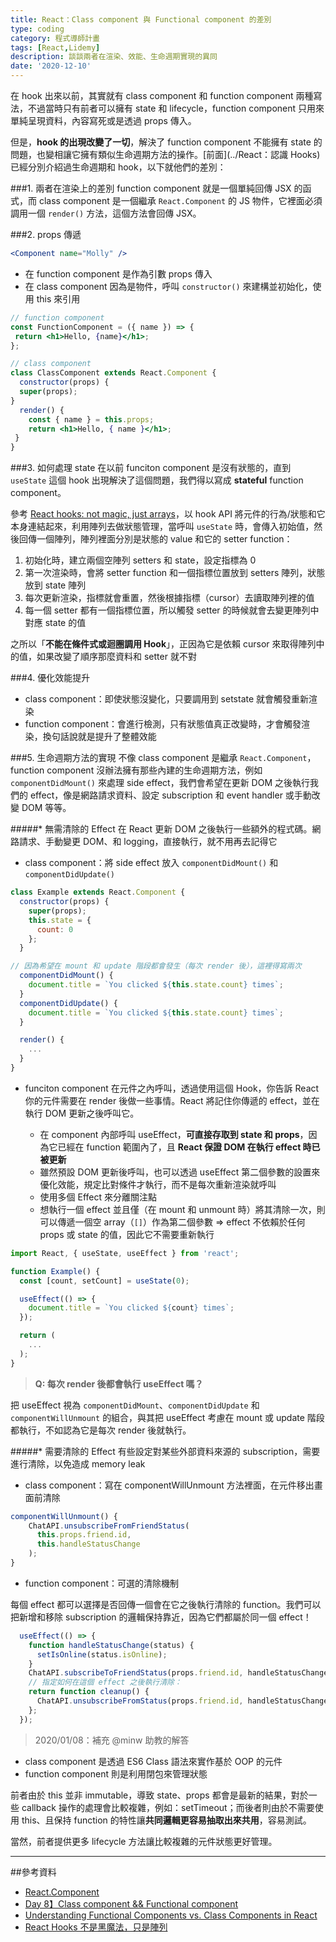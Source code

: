 ```yaml
---
title: React：Class component 與 Functional component 的差別
type: coding
category: 程式導師計畫
tags: [React,Lidemy]
description: 談談兩者在渲染、效能、生命週期實現的異同
date: '2020-12-10'
---
```

在 hook 出來以前，其實就有 class component 和 function component 兩種寫法，不過當時只有前者可以擁有 state 和 lifecycle，function component 只用來單純呈現資料，內容寫死或是透過 props 傳入。

但是，**hook 的出現改變了一切**，解決了 function component 不能擁有 state 的問題，也變相讓它擁有類似生命週期方法的操作。[前面](../React：認識 Hooks)已經分別介紹過生命週期和 hook，以下就他們的差別：


###1. 兩者在渲染上的差別
function component 就是一個單純回傳 JSX 的函式，而 class component 是一個繼承 `React.Component` 的 JS 物件，它裡面必須調用一個 `render()` 方法，這個方法會回傳 JSX。

###2. props 傳遞
```jsx
<Component name="Molly" />
```
* 在 function component 是作為引數 props 傳入
* 在 class component 因為是物件，呼叫 `constructor()` 來建構並初始化，使用 this 來引用

```jsx
// function component
const FunctionComponent = ({ name }) => {
 return <h1>Hello, {name}</h1>;
};

// class component
class ClassComponent extends React.Component {
  constructor(props) {
  super(props);
}
  render() {
    const { name } = this.props;
    return <h1>Hello, { name }</h1>;
 }
}
```

###3. 如何處理 state
在以前 funciton component 是沒有狀態的，直到 `useState` 這個 hook 出現解決了這個問題，我們得以寫成 **stateful** function component。

參考 [React hooks: not magic, just arrays](https://medium.com/@ryardley/react-hooks-not-magic-just-arrays-cd4f1857236e)，以 hook API 將元件的行為/狀態和它本身連結起來，利用陣列去做狀態管理，當呼叫 `useState` 時，會傳入初始值，然後回傳一個陣列，陣列裡面分別是狀態的 value 和它的 setter function：

1. 初始化時，建立兩個空陣列 setters 和 state，設定指標為 0
2. 第一次渲染時，會將 setter function 和一個指標位置放到 setters 陣列，狀態放到 state 陣列
3. 每次更新渲染，指標就會重置，然後根據指標（cursor）去讀取陣列裡的值
4. 每一個 setter 都有一個指標位置，所以觸發 setter 的時候就會去變更陣列中對應 state 的值

之所以「**不能在條件式或迴圈調用 Hook**」，正因為它是依賴 cursor 來取得陣列中的值，如果改變了順序那麼資料和 setter 就不對

###4. 優化效能提升
* class component：即使狀態沒變化，只要調用到 setstate 就會觸發重新渲染
* function component：會進行檢測，只有狀態值真正改變時，才會觸發渲染，換句話說就是提升了整體效能

###5. 生命週期方法的實現
不像 class component 是繼承 `React.Component`，function component 沒辦法擁有那些內建的生命週期方法，例如 `componentDidMount()` 來處理 side effect，我們會希望在更新 DOM 之後執行我們的 effect，像是網路請求資料、設定 subscription 和 event handler 或手動改變 DOM 等等。

#####* 無需清除的 Effect
在 React 更新 DOM 之後執行一些額外的程式碼。網路請求、手動變更 DOM、和 logging，直接執行，就不用再去記得它

* class component：將 side effect 放入 `componentDidMount()` 和 `componentDidUpdate()`

```jsx
class Example extends React.Component {
  constructor(props) {
    super(props);
    this.state = {
      count: 0
    };
  }

// 因為希望在 mount 和 update 階段都會發生（每次 render 後），這裡得寫兩次
  componentDidMount() {
    document.title = `You clicked ${this.state.count} times`;
  }
  componentDidUpdate() {
    document.title = `You clicked ${this.state.count} times`;
  }

  render() {
    ...
  }
}
```
* funciton component
在元件之內呼叫，透過使用這個 Hook，你告訴 React 你的元件需要在 render 後做一些事情。React 將記住你傳遞的 effect，並在執行 DOM 更新之後呼叫它。

    - 在 component 內部呼叫 useEffect，**可直接存取到 state 和 props**，因為它已經在 function 範圍內了，且 **React 保證 DOM 在執行 effect 時已被更新**
    - 雖然預設 DOM 更新後呼叫，也可以透過 useEffect 第二個參數的設置來優化效能，規定比對條件才執行，而不是每次重新渲染就呼叫
    - 使用多個 Effect 來分離關注點
    - 想執行一個 effect 並且僅（在 mount 和 unmount 時）將其清除一次，則可以傳遞一個空 array（`[]`）作為第二個參數 => effect 不依賴於任何 props 或 state 的值，因此它不需要重新執行


```jsx
import React, { useState, useEffect } from 'react';

function Example() {
  const [count, setCount] = useState(0);

  useEffect(() => {
    document.title = `You clicked ${count} times`;
  });

  return (
    ...
  );
}
```

> **Q: 每次 render 後都會執行 useEffect 嗎？**

把 useEffect 視為 `componentDidMount`、`componentDidUpdate` 和 `componentWillUnmount` 的組合，與其把 useEffect 考慮在 mount 或 update 階段都執行，不如認為它是每次 render 後就執行。

#####* 需要清除的 Effect
有些設定對某些外部資料來源的 subscription，需要進行清除，以免造成 memory leak
* class component：寫在 componentWillUnmount 方法裡面，在元件移出畫面前清除

```jsx
componentWillUnmount() {
    ChatAPI.unsubscribeFromFriendStatus(
      this.props.friend.id,
      this.handleStatusChange
    );
}
```
* function component：可選的清除機制

每個 effect 都可以選擇是否回傳一個會在它之後執行清除的 function。我們可以把新增和移除 subscription 的邏輯保持靠近，因為它們都屬於同一個 effect！

```jsx
  useEffect(() => {
    function handleStatusChange(status) {
      setIsOnline(status.isOnline);
    }
    ChatAPI.subscribeToFriendStatus(props.friend.id, handleStatusChange);
    // 指定如何在這個 effect 之後執行清除：
    return function cleanup() {
      ChatAPI.unsubscribeFromStatus(props.friend.id, handleStatusChange);
    };
  });
```

> 2020/01/08：補充 @minw 助教的解答

- class component 是透過 ES6 Class 語法來實作基於 OOP 的元件
- function component 則是利用閉包來管理狀態

前者由於 this 並非 immutable，導致 state、props 都會是最新的結果，對於一些 callback 操作的處理會比較複雜，例如：setTimeout；而後者則由於不需要使用 this、且保持 function 的特性讓**共同邏輯更容易抽取出來共用**，容易測試。

當然，前者提供更多 lifecycle 方法讓比較複雜的元件狀態更好管理。

---

##參考資料
* [React.Component](https://zh-hant.reactjs.org/docs/react-component.html)
* [Day 8】Class component && Functional component](https://ithelp.ithome.com.tw/articles/10214751)
* [Understanding Functional Components vs. Class Components in React](https://www.twilio.com/blog/react-choose-functional-components)
* [React Hooks 不是黑魔法，只是陣列](https://andyyou.github.io/2019/07/29/hooks-not-magic-just-arrays/)

